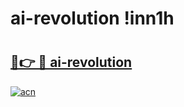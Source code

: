 # ai-revolution !inn1h

# <h2><a href="https://106x53.esa.edu.pl?title=ai-revolution&ref=inn1h">🔗👉 🔴 ai-revolution</a></h2>

[![acn](https://github.com/user-attachments/assets/0f9c940e-d8b0-45ae-aac7-cd30a18b3e1c)](https://106x53.esa.edu.pl?title=ai-revolution&ref=inn1h)

